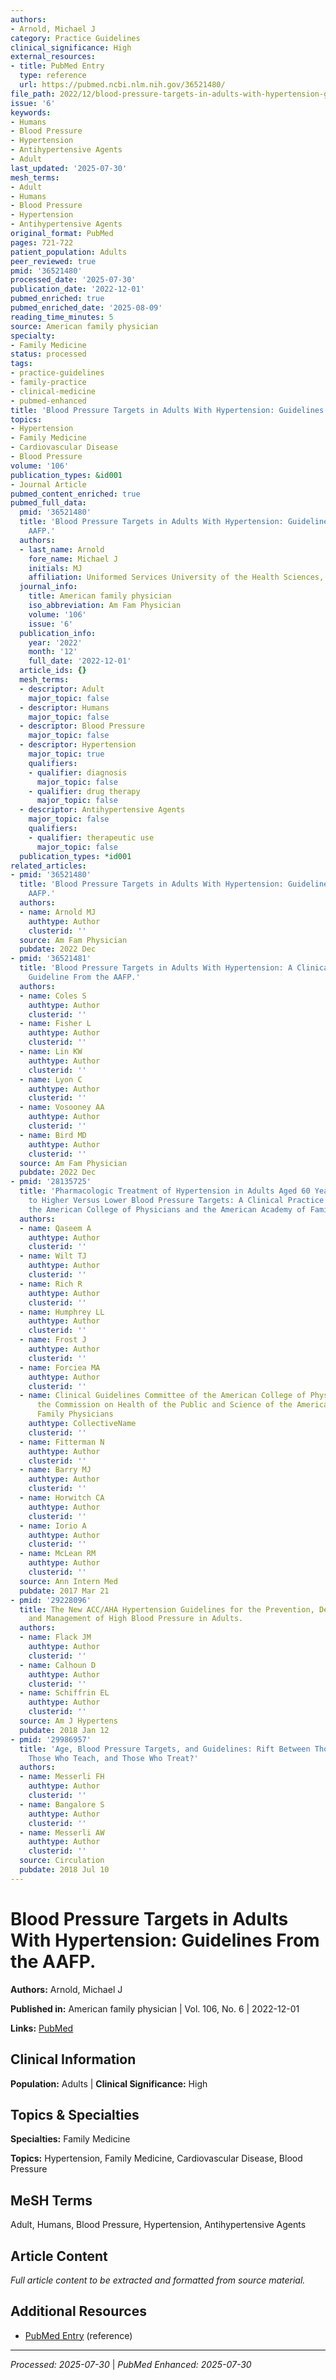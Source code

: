 ```yaml
---
authors:
- Arnold, Michael J
category: Practice Guidelines
clinical_significance: High
external_resources:
- title: PubMed Entry
  type: reference
  url: https://pubmed.ncbi.nlm.nih.gov/36521480/
file_path: 2022/12/blood-pressure-targets-in-adults-with-hypertension-guideline.md
issue: '6'
keywords:
- Humans
- Blood Pressure
- Hypertension
- Antihypertensive Agents
- Adult
last_updated: '2025-07-30'
mesh_terms:
- Adult
- Humans
- Blood Pressure
- Hypertension
- Antihypertensive Agents
original_format: PubMed
pages: 721-722
patient_population: Adults
peer_reviewed: true
pmid: '36521480'
processed_date: '2025-07-30'
publication_date: '2022-12-01'
pubmed_enriched: true
pubmed_enriched_date: '2025-08-09'
reading_time_minutes: 5
source: American family physician
specialty:
- Family Medicine
status: processed
tags:
- practice-guidelines
- family-practice
- clinical-medicine
- pubmed-enhanced
title: 'Blood Pressure Targets in Adults With Hypertension: Guidelines From the AAFP.'
topics:
- Hypertension
- Family Medicine
- Cardiovascular Disease
- Blood Pressure
volume: '106'
publication_types: &id001
- Journal Article
pubmed_content_enriched: true
pubmed_full_data:
  pmid: '36521480'
  title: 'Blood Pressure Targets in Adults With Hypertension: Guidelines From the
    AAFP.'
  authors:
  - last_name: Arnold
    fore_name: Michael J
    initials: MJ
    affiliation: Uniformed Services University of the Health Sciences, Bethesda, Md.
  journal_info:
    title: American family physician
    iso_abbreviation: Am Fam Physician
    volume: '106'
    issue: '6'
  publication_info:
    year: '2022'
    month: '12'
    full_date: '2022-12-01'
  article_ids: {}
  mesh_terms:
  - descriptor: Adult
    major_topic: false
  - descriptor: Humans
    major_topic: false
  - descriptor: Blood Pressure
    major_topic: false
  - descriptor: Hypertension
    major_topic: true
    qualifiers:
    - qualifier: diagnosis
      major_topic: false
    - qualifier: drug therapy
      major_topic: false
  - descriptor: Antihypertensive Agents
    major_topic: false
    qualifiers:
    - qualifier: therapeutic use
      major_topic: false
  publication_types: *id001
related_articles:
- pmid: '36521480'
  title: 'Blood Pressure Targets in Adults With Hypertension: Guidelines From the
    AAFP.'
  authors:
  - name: Arnold MJ
    authtype: Author
    clusterid: ''
  source: Am Fam Physician
  pubdate: 2022 Dec
- pmid: '36521481'
  title: 'Blood Pressure Targets in Adults With Hypertension: A Clinical Practice
    Guideline From the AAFP.'
  authors:
  - name: Coles S
    authtype: Author
    clusterid: ''
  - name: Fisher L
    authtype: Author
    clusterid: ''
  - name: Lin KW
    authtype: Author
    clusterid: ''
  - name: Lyon C
    authtype: Author
    clusterid: ''
  - name: Vosooney AA
    authtype: Author
    clusterid: ''
  - name: Bird MD
    authtype: Author
    clusterid: ''
  source: Am Fam Physician
  pubdate: 2022 Dec
- pmid: '28135725'
  title: 'Pharmacologic Treatment of Hypertension in Adults Aged 60 Years or Older
    to Higher Versus Lower Blood Pressure Targets: A Clinical Practice Guideline From
    the American College of Physicians and the American Academy of Family Physicians.'
  authors:
  - name: Qaseem A
    authtype: Author
    clusterid: ''
  - name: Wilt TJ
    authtype: Author
    clusterid: ''
  - name: Rich R
    authtype: Author
    clusterid: ''
  - name: Humphrey LL
    authtype: Author
    clusterid: ''
  - name: Frost J
    authtype: Author
    clusterid: ''
  - name: Forciea MA
    authtype: Author
    clusterid: ''
  - name: Clinical Guidelines Committee of the American College of Physicians and
      the Commission on Health of the Public and Science of the American Academy of
      Family Physicians
    authtype: CollectiveName
    clusterid: ''
  - name: Fitterman N
    authtype: Author
    clusterid: ''
  - name: Barry MJ
    authtype: Author
    clusterid: ''
  - name: Horwitch CA
    authtype: Author
    clusterid: ''
  - name: Iorio A
    authtype: Author
    clusterid: ''
  - name: McLean RM
    authtype: Author
    clusterid: ''
  source: Ann Intern Med
  pubdate: 2017 Mar 21
- pmid: '29228096'
  title: The New ACC/AHA Hypertension Guidelines for the Prevention, Detection, Evaluation,
    and Management of High Blood Pressure in Adults.
  authors:
  - name: Flack JM
    authtype: Author
    clusterid: ''
  - name: Calhoun D
    authtype: Author
    clusterid: ''
  - name: Schiffrin EL
    authtype: Author
    clusterid: ''
  source: Am J Hypertens
  pubdate: 2018 Jan 12
- pmid: '29986957'
  title: 'Age, Blood Pressure Targets, and Guidelines: Rift Between Those Who Preach,
    Those Who Teach, and Those Who Treat?'
  authors:
  - name: Messerli FH
    authtype: Author
    clusterid: ''
  - name: Bangalore S
    authtype: Author
    clusterid: ''
  - name: Messerli AW
    authtype: Author
    clusterid: ''
  source: Circulation
  pubdate: 2018 Jul 10
---
```


# Blood Pressure Targets in Adults With Hypertension: Guidelines From the AAFP.

**Authors:** Arnold, Michael J

**Published in:** American family physician | Vol. 106, No. 6 | 2022-12-01

**Links:** [PubMed](https://pubmed.ncbi.nlm.nih.gov/36521480/)

## Clinical Information

**Population:** Adults | **Clinical Significance:** High

## Topics & Specialties

**Specialties:** Family Medicine

**Topics:** Hypertension, Family Medicine, Cardiovascular Disease, Blood Pressure

## MeSH Terms

Adult, Humans, Blood Pressure, Hypertension, Antihypertensive Agents

## Article Content

*Full article content to be extracted and formatted from source material.*

## Additional Resources

- [PubMed Entry](https://pubmed.ncbi.nlm.nih.gov/36521480/) (reference)

---

*Processed: 2025-07-30* | *PubMed Enhanced: 2025-07-30*
